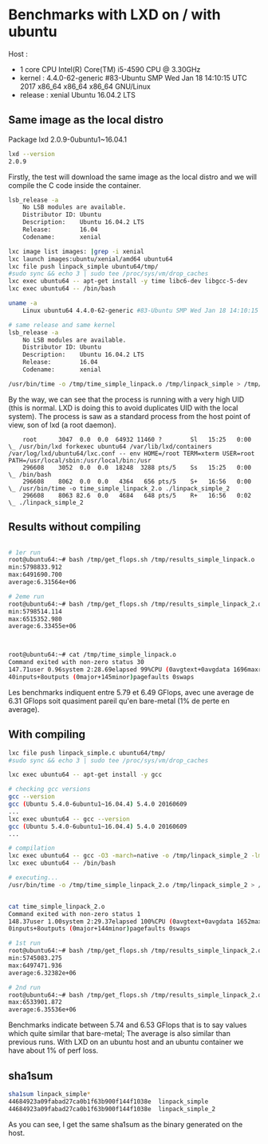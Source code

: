 # Benchmarks with LXD on / with ubuntu

Host :
  - 1 core CPU Intel(R) Core(TM) i5-4590 CPU @ 3.30GHz
  - kernel : 4.4.0-62-generic #83-Ubuntu SMP Wed Jan 18 14:10:15 UTC 2017 x86_64 x86_64 x86_64 GNU/Linux
  - release : xenial Ubuntu 16.04.2 LTS

## Same image as the local distro

Package lxd 2.0.9-0ubuntu1~16.04.1

```bash
lxd --version
2.0.9
```

Firstly, the test will download the same image as the local distro and we will compile the C code inside the container.

```bash
lsb_release -a
    No LSB modules are available.
    Distributor ID: Ubuntu
    Description:    Ubuntu 16.04.2 LTS
    Release:        16.04
    Codename:       xenial

lxc image list images: |grep -i xenial
lxc launch images:ubuntu/xenial/amd64 ubuntu64
lxc file push linpack_simple ubuntu64/tmp/
#sudo sync && echo 3 | sudo tee /proc/sys/vm/drop_caches
lxc exec ubuntu64 -- apt-get install -y time libc6-dev libgcc-5-dev
lxc exec ubuntu64 -- /bin/bash

uname -a
    Linux ubuntu64 4.4.0-62-generic #83-Ubuntu SMP Wed Jan 18 14:10:15 UTC 2017 x86_64 x86_64 x86_64 GNU/Linux

# same release and same kernel
lsb_release -a
    No LSB modules are available.
    Distributor ID: Ubuntu
    Description:    Ubuntu 16.04.2 LTS
    Release:        16.04
    Codename:       xenial

/usr/bin/time -o /tmp/time_simple_linpack.o /tmp/linpack_simple > /tmp/results_simple_linpack.o
```

By the way, we can see that the process is running with a very high UID (this is normal. LXD is doing this to avoid duplicates UID with the local system). The process is saw as a standard process from the host point of view, son of lxd (a root daemon).

```
    root      3047  0.0  0.0  64932 11460 ?        Sl   15:25   0:00  \_ /usr/bin/lxd forkexec ubuntu64 /var/lib/lxd/containers /var/log/lxd/ubuntu64/lxc.conf -- env HOME=/root TERM=xterm USER=root PATH=/usr/local/sbin:/usr/local/bin:/usr
    296608    3052  0.0  0.0  18248  3288 pts/5    Ss   15:25   0:00      \_ /bin/bash
    296608    8062  0.0  0.0   4364   656 pts/5    S+   16:56   0:00          \_ /usr/bin/time -o time_simple_linpack_2.o ./linpack_simple_2
    296608    8063 82.6  0.0   4684   648 pts/5    R+   16:56   0:02              \_ ./linpack_simple_2
```



## Results without compiling



```bash

# 1er run
root@ubuntu64:~# bash /tmp/get_flops.sh /tmp/results_simple_linpack.o                                              
min:5798833.912
max:6491690.700
average:6.31564e+06

# 2eme run
root@ubuntu64:~# bash /tmp/get_flops.sh /tmp/results_simple_linpack_2.o
min:5798514.114
max:6515352.980
average:6.33455e+06



root@ubuntu64:~# cat /tmp/time_simple_linpack.o
Command exited with non-zero status 30
147.71user 0.96system 2:28.69elapsed 99%CPU (0avgtext+0avgdata 1696maxresident)k
40inputs+8outputs (0major+145minor)pagefaults 0swaps
```

Les benchmarks indiquent entre 5.79 et 6.49 GFlops, avec une average de 6.31 GFlops soit quasiment pareil qu'en bare-metal (1% de perte en average).


## With compiling

```bash
lxc file push linpack_simple.c ubuntu64/tmp/
#sudo sync && echo 3 | sudo tee /proc/sys/vm/drop_caches

lxc exec ubuntu64 -- apt-get install -y gcc

# checking gcc versions
gcc --version
gcc (Ubuntu 5.4.0-6ubuntu1~16.04.4) 5.4.0 20160609
...
lxc exec ubuntu64 -- gcc --version
gcc (Ubuntu 5.4.0-6ubuntu1~16.04.4) 5.4.0 20160609
...

# compilation
lxc exec ubuntu64 -- gcc -O3 -march=native -o /tmp/linpack_simple_2 -lm /tmp/linpack_simple.c
lxc exec ubuntu64 -- /bin/bash

# executing...
/usr/bin/time -o /tmp/time_simple_linpack_2.o /tmp/linpack_simple_2 > /tmp/results_simple_linpack_2.o


cat time_simple_linpack_2.o
Command exited with non-zero status 1
148.37user 1.00system 2:29.37elapsed 100%CPU (0avgtext+0avgdata 1652maxresident)k
0inputs+8outputs (0major+144minor)pagefaults 0swaps

# 1st run
root@ubuntu64:~# bash /tmp/get_flops.sh /tmp/results_simple_linpack_2.o
min:5745083.275
max:6497471.936
average:6.32382e+06

# 2nd run
root@ubuntu64:~# bash /tmp/get_flops.sh /tmp/results_simple_linpack_2.o                                            min:5827407.690
max:6533901.872
average:6.35536e+06
```

Benchmarks indicate between 5.74 and 6.53 GFlops that is to say values which quite similar that bare-metal; The average is also similar than previous runs. With LXD on an ubuntu host and an ubuntu container we have about 1% of perf loss.


## sha1sum

```bash
sha1sum linpack_simple*
44684923a09fabad27ca0b1f63b900f144f1038e  linpack_simple
44684923a09fabad27ca0b1f63b900f144f1038e  linpack_simple_2
```

As you can see, I get the same sha1sum as the binary generated on the host.
